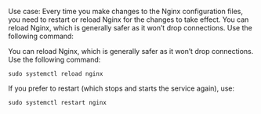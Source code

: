 Use case: Every time you make changes to the Nginx configuration files, you need to restart or reload Nginx for the changes to take effect. You can reload Nginx, which is generally safer as it won’t drop connections. Use the following command:  

You can reload Nginx, which is generally safer as it won’t drop connections. Use the following command:

```
sudo systemctl reload nginx  
```

If you prefer to restart (which stops and starts the service again), use:

```
sudo systemctl restart nginx
```